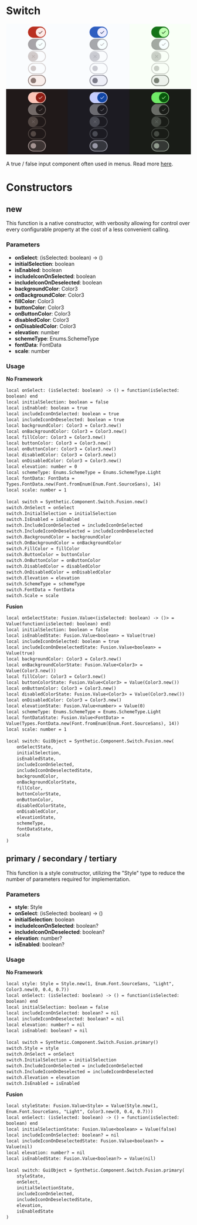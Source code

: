 # Switch

![Preview](preview.gif)

A true / false input component often used in menus. Read more [here](https://m3.material.io/components/switch/overview).
# Constructors


## new
This function is a native constructor, with verbosity allowing for control over every configurable property at the cost of a less convenient calling.

### Parameters
- **onSelect**: (isSelected: boolean) -> ()
- **initialSelection**: boolean
- **isEnabled**: boolean
- **includeIconOnSelected**: boolean
- **includeIconOnDeselected**: boolean
- **backgroundColor**: Color3
- **onBackgroundColor**: Color3
- **fillColor**: Color3
- **buttonColor**: Color3
- **onButtonColor**: Color3
- **disabledColor**: Color3
- **onDisabledColor**: Color3
- **elevation**: number
- **schemeType**: Enums.SchemeType
- **fontData**: FontData
- **scale**: number


### Usage

**No Framework**
```luau
local onSelect: (isSelected: boolean) -> () = function(isSelected: boolean) end
local initialSelection: boolean = false
local isEnabled: boolean = true
local includeIconOnSelected: boolean = true
local includeIconOnDeselected: boolean = true
local backgroundColor: Color3 = Color3.new()
local onBackgroundColor: Color3 = Color3.new()
local fillColor: Color3 = Color3.new()
local buttonColor: Color3 = Color3.new()
local onButtonColor: Color3 = Color3.new()
local disabledColor: Color3 = Color3.new()
local onDisabledColor: Color3 = Color3.new()
local elevation: number = 0
local schemeType: Enums.SchemeType = Enums.SchemeType.Light
local fontData: FontData = Types.FontData.new(Font.fromEnum(Enum.Font.SourceSans), 14)
local scale: number = 1

local switch = Synthetic.Component.Switch.Fusion.new()
switch.OnSelect = onSelect
switch.InitialSelection = initialSelection
switch.IsEnabled = isEnabled
switch.IncludeIconOnSelected = includeIconOnSelected
switch.IncludeIconOnDeselected = includeIconOnDeselected
switch.BackgroundColor = backgroundColor
switch.OnBackgroundColor = onBackgroundColor
switch.FillColor = fillColor
switch.ButtonColor = buttonColor
switch.OnButtonColor = onButtonColor
switch.DisabledColor = disabledColor
switch.OnDisabledColor = onDisabledColor
switch.Elevation = elevation
switch.SchemeType = schemeType
switch.FontData = fontData
switch.Scale = scale
```

**Fusion**
```luau
local onSelectState: Fusion.Value<(isSelected: boolean) -> ()> = Value(function(isSelected: boolean) end)
local initialSelection: boolean = false
local isEnabledState: Fusion.Value<boolean> = Value(true)
local includeIconOnSelected: boolean = true
local includeIconOnDeselectedState: Fusion.Value<boolean> = Value(true)
local backgroundColor: Color3 = Color3.new()
local onBackgroundColorState: Fusion.Value<Color3> = Value(Color3.new())
local fillColor: Color3 = Color3.new()
local buttonColorState: Fusion.Value<Color3> = Value(Color3.new())
local onButtonColor: Color3 = Color3.new()
local disabledColorState: Fusion.Value<Color3> = Value(Color3.new())
local onDisabledColor: Color3 = Color3.new()
local elevationState: Fusion.Value<number> = Value(0)
local schemeType: Enums.SchemeType = Enums.SchemeType.Light
local fontDataState: Fusion.Value<FontData> = Value(Types.FontData.new(Font.fromEnum(Enum.Font.SourceSans), 14))
local scale: number = 1

local switch: GuiObject = Synthetic.Component.Switch.Fusion.new(
	onSelectState,
	initialSelection,
	isEnabledState,
	includeIconOnSelected,
	includeIconOnDeselectedState,
	backgroundColor,
	onBackgroundColorState,
	fillColor,
	buttonColorState,
	onButtonColor,
	disabledColorState,
	onDisabledColor,
	elevationState,
	schemeType,
	fontDataState,
	scale
)
```
## primary / secondary / tertiary
This function is a style constructor, utilizing the "Style" type to reduce the number of parameters required for implementation.

### Parameters
- **style**: Style
- **onSelect**: (isSelected: boolean) -> ()
- **initialSelection**: boolean
- **includeIconOnSelected**: boolean?
- **includeIconOnDeselected**: boolean?
- **elevation**: number?
- **isEnabled**: boolean?


### Usage

**No Framework**
```luau
local style: Style = Style.new(1, Enum.Font.SourceSans, "Light", Color3.new(0, 0.4, 0.7))
local onSelect: (isSelected: boolean) -> () = function(isSelected: boolean) end
local initialSelection: boolean = false
local includeIconOnSelected: boolean? = nil
local includeIconOnDeselected: boolean? = nil
local elevation: number? = nil
local isEnabled: boolean? = nil

local switch = Synthetic.Component.Switch.Fusion.primary()
switch.Style = style
switch.OnSelect = onSelect
switch.InitialSelection = initialSelection
switch.IncludeIconOnSelected = includeIconOnSelected
switch.IncludeIconOnDeselected = includeIconOnDeselected
switch.Elevation = elevation
switch.IsEnabled = isEnabled
```

**Fusion**
```luau
local styleState: Fusion.Value<Style> = Value(Style.new(1, Enum.Font.SourceSans, "Light", Color3.new(0, 0.4, 0.7)))
local onSelect: (isSelected: boolean) -> () = function(isSelected: boolean) end
local initialSelectionState: Fusion.Value<boolean> = Value(false)
local includeIconOnSelected: boolean? = nil
local includeIconOnDeselectedState: Fusion.Value<boolean?> = Value(nil)
local elevation: number? = nil
local isEnabledState: Fusion.Value<boolean?> = Value(nil)

local switch: GuiObject = Synthetic.Component.Switch.Fusion.primary(
	styleState,
	onSelect,
	initialSelectionState,
	includeIconOnSelected,
	includeIconOnDeselectedState,
	elevation,
	isEnabledState
)
```